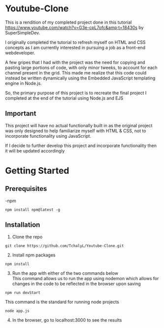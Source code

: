 # Youtube-Clone
This is a rendition of my completed project done in this tutorial https://www.youtube.com/watch?v=G3e-cpL7ofc&amp;t=18430s by SuperSimpleDev.

I originally completed the tutorial to refresh myself on HTML and CSS concepts as I am currently interested in pursuing a job as a front-end webdeveloper.

A few gripes that I had with the project was the need for copying and pasting large portions of code, with only minor tweeks, to account for each channel present in the grid. This made me realize that this code could instead be written dynamically using the Embedded JavaScript templating engine in Node.js.

So, the primary purpose of this project is to recreate the final project I completed at the end of the tutorial using Node.js and EJS

## Important
This project will have no actual functionally built in  as the original project was only designed to help familiarize myself with HTML & CSS, not to incorporate functionality using JavaScript. 

If I decide to further develop this project and incorporate functionality then it will be updated accordingly

# Getting Started

## Prerequisites
-npm
```
npm install npm@latest -g
```
## Installation
1. Clone the repo
```
git clone https://github.com/TchalyL/Youtube-Clone.git
```
2. Install npm packages
```
npm install
```
3. Run the app with either of the two commands below<br>
   This command allows us to run the app using nodemon which allows for changes in the code to be reflected in the browser upon saving
```
npm run devStart
```
   This command is the standard for running node projects
```
node app.js
```
4. In the browser, go to localhost:3000 to see the results
